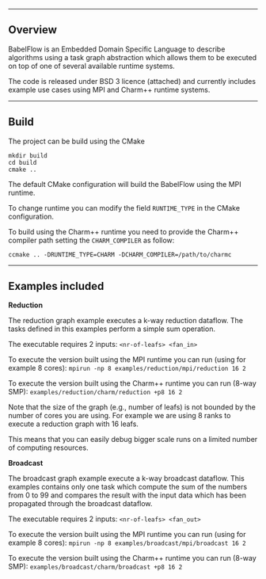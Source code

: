 
--------------------------------------
Overview
--------------------------------------

BabelFlow is an Embedded Domain Specific Language to describe algorithms 
using a task graph abstraction which allows them to be executed on top 
of one of several available runtime systems.

The code is released under BSD 3 licence (attached) and currently includes
example use cases using MPI and Charm++ runtime systems.

--------------------------------------
Build
--------------------------------------

The project can be build using the CMake 

```
mkdir build
cd build
cmake .. 
```
The default CMake configuration will build the BabelFlow using the MPI
runtime. 

To change runtime you can modify the field `RUNTIME_TYPE` in the CMake
configuration.

To build using the Charm++ runtime you need to provide the Charm++ compiler path
setting the `CHARM_COMPILER` as follow:

`ccmake .. -DRUNTIME_TYPE=CHARM -DCHARM_COMPILER=/path/to/charmc`

--------------------------------------
Examples included
--------------------------------------

**Reduction**

The reduction graph example executes a k-way reduction dataflow. 
The tasks defined in this examples perform a simple sum operation.

The executable requires 2 inputs: `<nr-of-leafs> <fan_in>`

To execute the version built using the MPI runtime you can run (using for example 8 cores):
`mpirun -np 8 examples/reduction/mpi/reduction 16 2`

To execute the version built using the Charm++ runtime you can run (8-way SMP):
`examples/reduction/charm/reduction +p8 16 2`

Note that the size of the graph (e.g., number of leafs) is not bounded by
the number of cores you are using. For example we are using 8 ranks to execute
a reduction graph with 16 leafs.

This means that you can easily debug bigger scale runs on a limited number
of computing resources.

**Broadcast**

The broadcast graph example execute a k-way broadcast dataflow.
This examples contains only one task which compute the sum of the numbers
from 0 to 99 and compares the result with the input data which has been
propagated through the broadcast dataflow.

The executable requires 2 inputs: `<nr-of-leafs> <fan_out>`

To execute the version built using the MPI runtime you can run (using for example 8 cores):
`mpirun -np 8 examples/broadcast/mpi/broadcast 16 2`

To execute the version built using the Charm++ runtime you can run (8-way SMP):
`examples/broadcast/charm/broadcast +p8 16 2`

